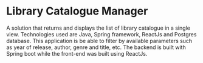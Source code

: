 # Library Catalogue Manager
A solution that returns and displays the list of library catalogue in a single view. Technologies used are Java, Spring framework, ReactJs and Postgres database.
This application is be able to filter  by available parameters such as year of release, author, genre and title, etc. 
The backend is built with Spring boot while the front-end was built using ReactJs.


